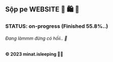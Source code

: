 ## Sộp pe WEBSITE   🛒 🛍️ 🤑
<!-- #### IN THIS PAGE, I'VE BUILT SOME BUTTONS TO MOVE EVERY PART OF PAGE EASIER!
- __[HOME]()__    - Return to main page to see about images about the band
- __[BAND]()__    - Information about the band 
- __[TOUR]()__    - Ticket services is also provided and touring schedule in here
- __[CONTACT]()__ - Offer as well as geographic contact info target the audience who want to folow and contact with them
- __[MORE>]()__   - Provide others services -->

<!-- --- -->
### STATUS: on-progress (Finished 55.8%..)
###### Đang làmmm đừng có hốii.. 🥲
<!-- --- -->
<!-- ### Screenshots: 
![Home](https://github.com/minatisleeping/The-Band/blob/main/screenshots/home.png)
![Contact](https://github.com/minatisleeping/The-Band/blob/main/screenshots/contact.png)
![Social Media](https://github.com/minatisleeping/The-Band/blob/main/screenshots/social%20media.png) -->

#### © 2023 minat.isleeping 🥱💤